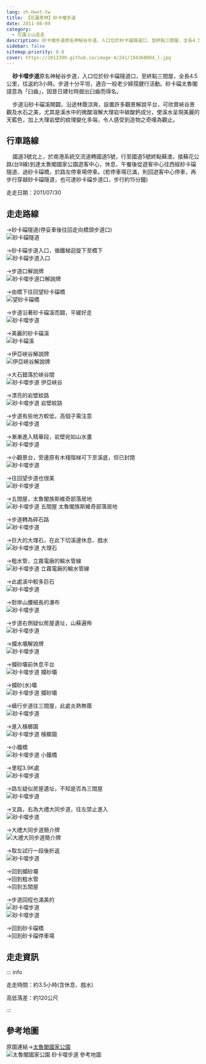 ```yaml
---
lang: zh-Hant-tw
title: 【花蓮秀林】砂卡噹步道
date: 2011-08-09
category: 
  - 花蓮上山走走
description: 砂卡噹步道原名神秘谷步道，入口位於砂卡礑隧道口，至終點三間屋，全長4.5公里，往返約3小時。步道十分平坦，適合一般老少婦孺健行活動。砂卡礑太魯閣語意為「臼齒」，因昔日建社時掘出臼齒而得名。步道沿砂卡礑溪開闢，沿途林蔭涼爽，可欣賞峽谷景觀及水石之美，溪水中的微酸溶解大理岩中碳酸鈣成分，使溪水呈現美麗的天藍色。
sidebar: false
sitemap.priority: 0.8
cover: https://1013399.github.io/image-4/241/194368084_l.jpg
---
```


    **砂卡噹步道**原名神秘谷步道，入口位於砂卡礑隧道口，至終點三間屋，全長4.5公里，往返約3小時。步道十分平坦，適合一般老少婦孺健行活動。砂卡礑太魯閣語意為「臼齒」，因昔日建社時掘出臼齒而得名。  

    步道沿砂卡礑溪開闢，沿途林蔭涼爽，設置許多觀景解說平台，可欣賞峽谷景觀及水石之美，尤其是溪水中的微酸溶解大理岩中碳酸鈣成分，使溪水呈現美麗的天藍色，加上大理岩壁的紋理變化多端，令人感受到造物之奇嘆為觀止。

<!-- more -->

## 行車路線
    國道3號北上，於南港系統交流道轉國道5號，行至國道5號終點蘇澳，接蘇花公路(台9線)到達太魯閣國家公園遊客中心，休息、午餐後從遊客中心往西經砂卡礑隧道、過砂卡礑橋，於路左停車場停車。(若停車場已滿，則回遊客中心停車，再步行穿越砂卡礑隧道，也可達砂卡礑步道口，步行約15分鐘)

走走日期：2011/07/30

## 走走路線
→砂卡礑隧道(停妥車後往回走向橋頭步道口)  
![砂卡礑隧道](https://1013399.github.io/image-4/241/194368068_l.jpg)

→砂卡礑步道入口，循鐵梯迴旋下至橋下  
![砂卡礑步道入口](https://1013399.github.io/image-4/241/194368072_l.jpg)

→步道口解說牌  
![砂卡噹步道口解說牌](https://1013399.github.io/image-4/241/194368076_l.jpg)

→由橋下往回望砂卡礑橋  
![望砂卡礑橋](https://1013399.github.io/image-4/241/194368053_l.jpg)

→步道沿著砂卡礑溪而闢，平緩好走  
![砂卡噹步道](https://1013399.github.io/image-4/241/194368080_l.jpg)

→美麗的砂卡礑溪  
![砂卡礑溪](https://1013399.github.io/image-4/241/194368084_l.jpg)

→伊亞峽谷解說牌  
![伊亞峽谷解說牌](https://1013399.github.io/image-4/241/194368089_l.jpg)

→大石錯落於峽谷間  
![砂卡噹步道 伊亞峽谷](https://1013399.github.io/image-4/241/194368093_l.jpg)

→漂亮的岩壁紋路  
![砂卡噹步道 岩壁紋路](https://1013399.github.io/image-4/241/194368097_l.jpg)

→步道有些地方較低，高個子需注意  
![砂卡噹步道](https://1013399.github.io/image-4/241/194368100_l.jpg)

→漸漸進入精華段，岩壁宛如山水畫  
![砂卡噹步道](https://1013399.github.io/image-4/241/194470565_l.jpg)

→小觀景台，旁邊原有木棧階梯可下至溪底，但已封閉  
![砂卡噹步道](https://1013399.github.io/image-4/241/194368119_l.jpg)

→往回望步道也很美  
![砂卡噹步道](https://1013399.github.io/image-4/241/194368128_l.jpg)

→五間屋，太魯閣族斯維奇部落居地  
![砂卡噹步道 五間屋 太魯閣族斯維奇部落居地](https://1013399.github.io/image-4/241/194368134_l.jpg)

→步道轉為碎石路  
![砂卡噹步道](https://1013399.github.io/image-4/241/194368136_l.jpg)

→巨大的大理石，在此下切溪邊休息、戲水  
![砂卡噹步道 大理石](https://1013399.github.io/image-4/241/194368140_l.jpg)

→粗水管，立霧電廠的輸水管線  
![砂卡噹步道 立霧電廠的輸水管線](https://1013399.github.io/image-4/241/194368143_l.jpg)

→此處溪中較多巨石  
![砂卡噹步道](https://1013399.github.io/image-4/241/194470563_l.jpg)

→對岸山腰細長的瀑布  
![砂卡噹步道](https://1013399.github.io/image-4/241/194368161_l.jpg)

→步道右側疑似房屋遺址，山蘇遍佈  
![砂卡噹步道](https://1013399.github.io/image-4/241/194368163_l.jpg)

→攔水壩解說牌  
![砂卡噹步道](https://1013399.github.io/image-4/241/194368167_l.jpg)

→攔砂壩前休息平台  
![砂卡噹步道 攔砂壩](https://1013399.github.io/image-4/241/194368172_l.jpg)

→攔砂(水)壩  
![砂卡噹步道 攔砂壩](https://1013399.github.io/image-4/241/194368181_l.jpg)

→續行步道往三間屋，此處炎熱無蔭  
![砂卡噹步道](https://1013399.github.io/image-4/241/194368183_l.jpg)

→進入檳榔園  
![砂卡噹步道 檳榔園](https://1013399.github.io/image-4/241/194368186_l.jpg)

→小鐵橋  
![砂卡噹步道 小鐵橋](https://1013399.github.io/image-4/241/194368193_l.jpg)

→里程3.9K處  
![砂卡噹步道](https://1013399.github.io/image-4/241/194368196_l.jpg)

→路左疑似房屋遺址，不知是否為三間屋  
![砂卡噹步道](https://1013399.github.io/image-4/241/194368202_l.jpg)

→叉路，右為大禮大同步道，往左禁止進入  
![砂卡噹步道](https://1013399.github.io/image-4/241/194368204_l.jpg)

→大禮大同步道簡介牌  
![大禮大同步道簡介牌](https://1013399.github.io/image-4/241/194368210_l.jpg)

→取左試行一段後折返  
![砂卡噹步道](https://1013399.github.io/image-4/241/194368214_l.jpg)

→回到攔砂壩  
→回到粗水管  
→回到五間屋

→步道回程也滿美的  
![砂卡噹步道](https://1013399.github.io/image-4/241/194368217_l.jpg)  
![砂卡噹步道](https://1013399.github.io/image-4/241/194368220_l.jpg)[](http://photo.xuite.net/_pic/shiun101/5063728/194368220_l.jpg/redir)

→回到砂卡礑橋  
→回到砂卡礑停車場

## 走走資訊

::: info

走走時間：約3.5小時(含休息、戲水)

高低落差：約120公尺

:::

## 參考地圖
原圖連結→[太魯閣國家公園](http://www.taroko.gov.tw/zhTW/Content.aspx?tm=1&mm=6&sm=1&page=4&id=5#up)  
![太魯閣國家公園 砂卡噹步道 參考地圖](https://1013399.github.io/image-4/241/194368294_l.jpg)